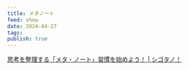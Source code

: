 ```yaml
---
title: メタノート
feed: show
date: 2024-04-27
tags: 
publish: true
---
```

[思考を整理する「メタ・ノート」習慣を始めよう！ | シゴタノ！](https://cyblog.jp/2975)

